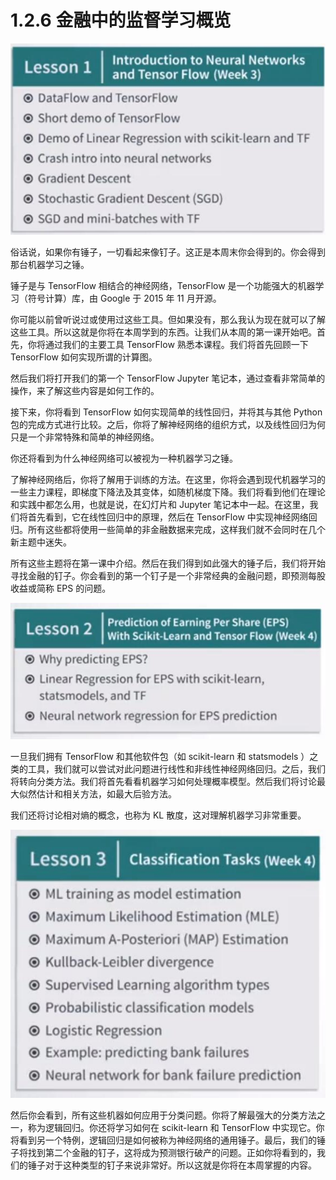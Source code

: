# 1.2.6 金融中的监督学习概览

![](../img/1-2-6-1.jpg)

俗话说，如果你有锤子，一切看起来像钉子。这正是本周末你会得到的。你会得到那台机器学习之锤。

锤子是与 TensorFlow 相结合的神经网络，TensorFlow 是一个功能强大的机器学习（符号计算）库，由 Google 于 2015 年 11 月开源。

你可能以前曾听说过或使用过这些工具。但如果没有，那么我认为现在就可以了解这些工具。所以这就是你将在本周学到的东西。让我们从本周的第一课开始吧。首先，你将通过我们的主要工具 TensorFlow 熟悉本课程。我们将首先回顾一下 TensorFlow 如何实现所谓的计算图。

然后我们将打开我们的第一个 TensorFlow Jupyter 笔记本，通过查看非常简单的操作，来了解这些内容是如何工作的。

接下来，你将看到 TensorFlow 如何实现简单的线性回归，并将其与其他 Python 包的完成方式进行比较。之后，你将了解神经网络的组织方式，以及线性回归为何只是一个非常特殊和简单的神经网络。

你还将看到为什么神经网络可以被视为一种机器学习之锤。

了解神经网络后，你将了解用于训练的方法。在这里，你将会遇到现代机器学习的一些主力课程，即梯度下降法及其变体，如随机梯度下降。我们将看到他们在理论和实践中都怎么用，也就是说，在幻灯片和 Jupyter 笔记本中一起。在这里，我们将首先看到，它在线性回归中的原理，然后在 TensorFlow 中实现神经网络回归。所有这些都将使用一些简单的非金融数据来完成，这样我们就不会同时在几个新主题中迷失。

所有这些主题将在第一课中介绍。然后在我们得到如此强大的锤子后，我们将开始寻找金融的钉子。你会看到的第一个钉子是一个非常经典的金融问题，即预测每股收益或简称 EPS 的问题。

![](../img/1-2-6-2.jpg)

一旦我们拥有 TensorFlow 和其他软件包（如 scikit-learn 和 statsmodels ）之类的工具，我们就可以尝试对此问题进行线性和非线性神经网络回归。之后，我们将转向分类方法。我们将首先看看机器学习如何处理概率模型。然后我们将讨论最大似然估计和相关方法，如最大后验方法。

我们还将讨论相对熵的概念，也称为 KL 散度，这对理解机器学习非常重要。

![](../img/1-2-6-3.jpg)

然后你会看到，所有这些机器如何应用于分类问题。你将了解最强大的分类方法之一，称为逻辑回归。你还将学习如何在 scikit-learn 和 TensorFlow 中实现它。你将看到另一个特例，逻辑回归是如何被称为神经网络的通用锤子。最后，我们的锤子将找到第二个金融的钉子，这将成为预测银行破产的问题。正如你将看到的，我们的锤子对于这种类型的钉子来说非常好。所以这就是你将在本周掌握的内容。
